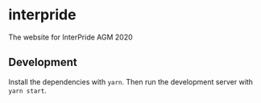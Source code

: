 # interpride
The website for InterPride AGM 2020

## Development

Install the dependencies with `yarn`. Then run the development server with `yarn start`.
